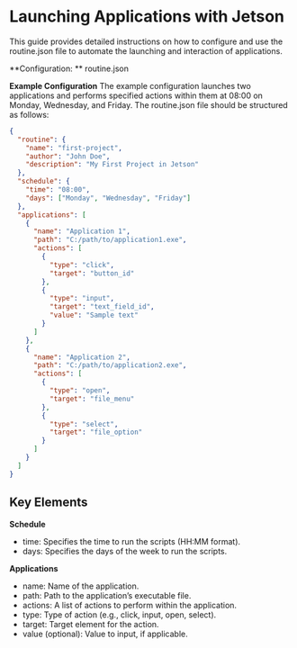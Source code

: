 # Launching Applications with Jetson

This guide provides detailed instructions on how to configure and use the routine.json file to automate the launching and interaction of applications.

**Configuration: ** routine.json

**Example Configuration**
The example configuration launches two applications and performs specified actions within them at 08:00 on Monday, Wednesday, and Friday.
The routine.json file should be structured as follows:

```json
{
  "routine": {
    "name": "first-project",
    "author": "John Doe",
    "description": "My First Project in Jetson"
  },
  "schedule": {
    "time": "08:00",
    "days": ["Monday", "Wednesday", "Friday"]
  },
  "applications": [
    {
      "name": "Application 1",
      "path": "C:/path/to/application1.exe",
      "actions": [
        {
          "type": "click",
          "target": "button_id"
        },
        {
          "type": "input",
          "target": "text_field_id",
          "value": "Sample text"
        }
      ]
    },
    {
      "name": "Application 2",
      "path": "C:/path/to/application2.exe",
      "actions": [
        {
          "type": "open",
          "target": "file_menu"
        },
        {
          "type": "select",
          "target": "file_option"
        }
      ]
    }
  ]
}
```

## Key Elements

**Schedule**
- time: Specifies the time to run the scripts (HH:MM format).
- days: Specifies the days of the week to run the scripts.

**Applications**
- name: Name of the application.
- path: Path to the application’s executable file.
- actions: A list of actions to perform within the application.
- type: Type of action (e.g., click, input, open, select).
- target: Target element for the action.
- value (optional): Value to input, if applicable.